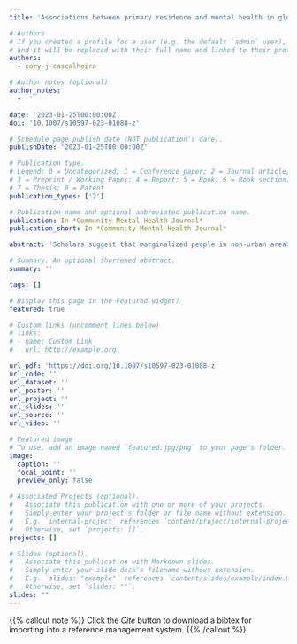 ```yaml
---
title: 'Associations between primary residence and mental health in global marginalized populations'

# Authors
# If you created a profile for a user (e.g. the default `admin` user), write the username (folder name) here
# and it will be replaced with their full name and linked to their profile.
authors:
  - cory-j-cascalheira

# Author notes (optional)
author_notes:
  - ''

date: '2023-01-25T00:00:00Z'
doi: '10.1007/s10597-023-01088-z'

# Schedule page publish date (NOT publication's date).
publishDate: '2023-01-25T00:00:00Z'

# Publication type.
# Legend: 0 = Uncategorized; 1 = Conference paper; 2 = Journal article;
# 3 = Preprint / Working Paper; 4 = Report; 5 = Book; 6 = Book section;
# 7 = Thesis; 8 = Patent
publication_types: ['2']

# Publication name and optional abbreviated publication name.
publication: In *Community Mental Health Journal*
publication_short: In *Community Mental Health Journal*

abstract: 'Scholars suggest that marginalized people in non-urban areas experience higher distress levels and fewer psychosocial resources than in urban areas. Researchers have yet to test whether precise proximity to urban centers is associated with mental health for marginalized populations. We recruited 1733 people who reported living in 45 different countries. Participants entered their home locations and completed measures of anxiety, depression, social support, and resilience. Regression and thematic analyses were used to determine what role distance from legislative and urban centers may play in mental health when marginalized people were disaggregated. Greater distance from legislative center predicted higher anxiety and resilience. Greater distance from urban center also predicted more resilience. Thematic analyses yielded five categories (e.g., safety, connection) that further illustrated the impact of geographic location on health. Implications for community mental health are discussed including the need to better understand and further expand resilience in rural areas.'

# Summary. An optional shortened abstract.
summary: ''

tags: []

# Display this page in the Featured widget?
featured: true

# Custom links (uncomment lines below)
# links:
# - name: Custom Link
#   url: http://example.org

url_pdf: 'https://doi.org/10.1007/s10597-023-01088-z'
url_code: ''
url_dataset: ''
url_poster: ''
url_project: ''
url_slides: ''
url_source: ''
url_video: ''

# Featured image
# To use, add an image named `featured.jpg/png` to your page's folder.
image:
  caption: ''
  focal_point: ''
  preview_only: false

# Associated Projects (optional).
#   Associate this publication with one or more of your projects.
#   Simply enter your project's folder or file name without extension.
#   E.g. `internal-project` references `content/project/internal-project/index.md`.
#   Otherwise, set `projects: []`.
projects: []

# Slides (optional).
#   Associate this publication with Markdown slides.
#   Simply enter your slide deck's filename without extension.
#   E.g. `slides: "example"` references `content/slides/example/index.md`.
#   Otherwise, set `slides: ""`.
slides: ""
---
```


{{% callout note %}}
Click the _Cite_ button to download a bibtex for importing into a reference management system.
{{% /callout %}}
